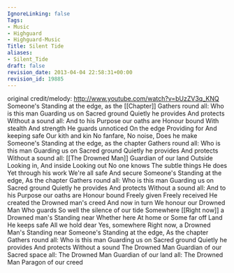 ```yaml
---
IgnoreLinking: false
Tags:
- Music
- Highguard
- Highguard-Music
Title: Silent Tide
aliases:
- Silent_Tide
draft: false
revision_date: 2013-04-04 22:58:31+00:00
revision_id: 19885
---
```


original credit/melody: http://www.youtube.com/watch?v=bUzZV3q_KNQ 
Someone's Standing at the edge, as the [[Chapter]] Gathers round
all: Who is this man Guarding us on Sacred ground
Quietly he provides And protects  Without a sound
all: And to his Purpose our oaths are Honour bound
With stealth And strength He guards unnoticed On the edge
Providing for And keeping safe Our kith and kin
No fanfare, No noise, Does he make
Someone's Standing at the edge, as the chapter Gathers round
all: Who is this man Guarding us on Sacred ground
Quietly he provides And protects  Without a sound
all: [[The Drowned Man]] Guardian of our land
Outside Looking in, And inside Looking out
No one knows The subtle things He does
Yet through his work We're all safe And secure
Someone's Standing at the edge, As the chapter Gathers round
all: Who is this man Guarding us on Sacred ground
Quietly he provides And protects Without a sound
all: And to his Purpose our oaths are Honour bound
Freely given Freely received He created the Drowned man's creed
And now in turn  We honour our Drowned Man
Who guards So well the silence of our tide
Somewhere [[Right now]] a Drowned man's Standing near
Whether here At home or Some far off Land
He keeps safe All we hold dear
Yes, somewhere Right now,  a Drowned Man's Standing near
Someone's Standing at the edge, As the chapter Gathers round
all: Who is this man Guarding us on Sacred ground
Quietly he provides And protects Without a sound
The Drowned Man Guardian of our Sacred space
all: The Drowned Man Guardian of our land
all: The Drowned Man Paragon of our creed